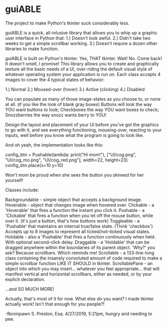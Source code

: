 # guiABLE
The project to make Python's tkinter suck considerably less.

guiABLE is a quick, all-inlusive library that allows you to whip up a graphic user interface in Python that:
1.) Doesn't look awful.
2.) Didn't take two weeks to get a simple scrollbar working.
3.) Doesn't require a dozen other libraries to make function.

guiABLE is built on Python's tkinter. Yes, THAT tkinter. Wait! No. Come back! It doesn't smell, I promise!
This library allows you to create and graphically texture all the basic needs of a UI, over-riding the
default visual style of whatever operating system your application is run on. Each class accepts 4 images
to cover the 4 typical states of behavior:

  1.) Normal
  2.) Moused-over (hover)
  3.) Active (clicking)
  4.) Disabled

You can populate as many of those image-states as you choose to, or none at all. (if you like the look of
blank gray boxes) Buttons will look the way YOU want buttons to look; Checkboxes the way YOU want boxes to
check; Snozzberries the way snozz wants berry to YOU!

Design the layout and placement of your UI before you've got the graphics to go with it, and see everything
functioning, mousing-over, reacting to your inputs, well before you know what the program is going to look
like.

And oh yeah, the implementation looks like this:

  config_btn = Pushable(lambda: print("Hi mom!"), ["UI/cog.png", "UI/cog_mo.png", "UI/cog_red.png"], width=22, height=23)
  config_btn.place(x=10 y=10)
  
Won't mom be proud when she sees the button you skineed for her yourself!

Classes include:

  Backgroundable - simple object that accepts a background image.
  Hoverable      - object that changes image when hovered over.
  Clickable      - a 'Hoverable' that fires a function the instant you click it.
  Pushable       - a 'Clickable' that fires a function when you let off the mouse button, while over it.
                   (it's just a button, that's how buttons work)
  Toggleable     - a 'Pushable' that maintains an internal true/false state. (Think 'checkbox')
                   Accepts up to 8 images to represent all ticked/not-ticked visual states.
  Holdable       - also a 'Pushable' that fires a function continuously when held.
                   With optional second-click delay.
  Draggable      - a 'Holdable' that can be dragged anywhere within the boundaries of its parent object.
                   'Why?' you ask? Because scrollbars. Which reminds me!
  Scrollable     - a 133-line-long class containing the insanely convoluted amount of code required to make
                   a simple scrollbar function LIKE IT SHOULD in tkinter.
  ScrollablePane - an object into which you may insert... whatever you feel appropriate... that will manifest
                   vertical and horizontal scrollbars, either as needed, or by your explicit declaration.

...and SO MUCH MORE!

Actually, that's most of it for now. What else do you want? I made tkinter actually work! Isn't that enough for you people?!


-Roninpawn S. Preston, Esq.
  4/27/2019, 5:21pm, hungry and needing to pee.
